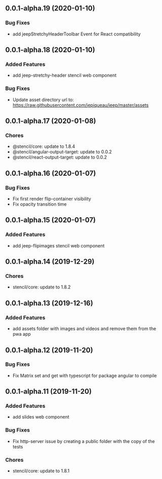 ## 0.0.1-alpha.19 (2020-01-10)

### Bug Fixes

* add jeepStretchyHeaderToolbar Event for React compatibility

## 0.0.1-alpha.18 (2020-01-10)

### Added Features

* add jeep-stretchy-header stencil web component

### Bug Fixes

* Update asset directory url to: https://raw.githubusercontent.com/jepiqueau/jeep/master/assets

## 0.0.1-alpha.17 (2020-01-08)

### Chores

* @stencil/core: update to 1.8.4 
* @stencil/angular-output-target: update to 0.0.2
* @stencil/react-output-target: update to 0.0.2

## 0.0.1-alpha.16 (2020-01-07)

### Bug Fixes

* Fix first render flip-container visibility
* Fix opacity transition time

## 0.0.1-alpha.15 (2020-01-07)

### Added Features

* add jeep-flipimages stencil web component

## 0.0.1-alpha.14 (2019-12-29)

### Chores

* stencil/core: update to 1.8.2 

## 0.0.1-alpha.13 (2019-12-16)

### Added Features

* add assets folder with images and videos and remove them from the pwa app

## 0.0.1-alpha.12 (2019-11-20)

### Bug Fixes

* Fix Matrix set and get with typescript for package angular to compile

## 0.0.1-alpha.11 (2019-11-20)

### Added Features

* add slides web component

### Bug Fixes

* Fix http-server issue by creating a public folder with the copy of the tests

### Chores

* stencil/core: update to 1.8.1 